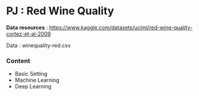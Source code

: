 # PJ : Red Wine Quality

**Data resources** : https://www.kaggle.com/datasets/uciml/red-wine-quality-cortez-et-al-2009

Data : winequality-red.csv

### Content
- Basic Setting
- Machine Learning
- Deep Learning